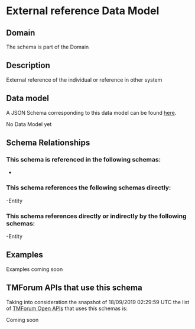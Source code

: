 # External reference Data Model

## Domain

The  schema is part of the  Domain

## Description

External reference of the individual or reference in other system

## Data model

A JSON Schema corresponding to this data model can be found
[here](https://github.com/tmforum-rand/schemas/blob/master/Common/ExternalReference.schema.json).

No Data Model yet

## Schema Relationships

### This schema is referenced in the following schemas:

-

### This schema references the following schemas directly:

-Entity

### This schema references directly or indirectly by the following schemas:

-Entity



## Examples

Examples coming soon

## TMForum APIs that use this schema

Taking into consideration the snapshot of 18/09/2019 02:29:59 UTC the list of [TMForum Open APIs](https://www.tmforum.org/open-apis/) that uses this schemas is:

Coming soon